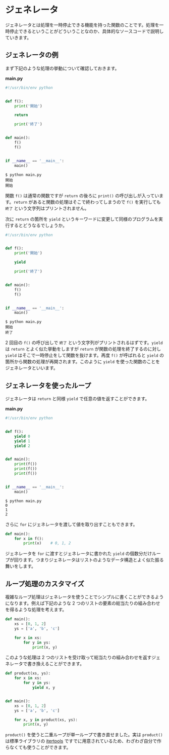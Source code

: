 # ジェネレータ

ジェネレータとは処理を一時停止できる機能を持った関数のことです。処理を一時停止できるということがどういうことなのか、具体的なソースコードで説明していきます。

## ジェネレータの例

まず下記のような処理の挙動について確認しておきます。

**main.py**

```python
#!/usr/bin/env python


def f():
    print('開始')

    return

    print('終了')


def main():
    f()
    f()


if __name__ == '__main__':
    main()
```

```shell
$ python main.py
開始
開始
```

関数 `f()` は通常の関数ですが `return` の後ろに `print()` の呼び出しが入っています。`return` があると関数の処理はそこで終わってしまうので `f()` を実行しても `終了` という文字列はプリントされません。

次に `return` の箇所を `yield` というキーワードに変更して同様のプログラムを実行するとどうなるでしょうか。

```python hl_lines="7"
#!/usr/bin/env python


def f():
    print('開始')

    yield

    print('終了')


def main():
    f()
    f()


if __name__ == '__main__':
    main()
```

```shell
$ python main.py
開始
終了
```

2 回目の `f()` の呼び出しで `終了` という文字列がプリントされるはずです。`yield` は `return` とよく似た挙動をしますが `return` が関数の処理を終了するのに対し `yield` はそこで一時停止をして関数を抜けます。再度 `f()` が呼ばれると `yield` の箇所から関数の処理が再開されます。このように `yield` を使った関数のことをジェネレータといいます。

## ジェネレータを使ったループ

ジェネレータは `return` と同様 `yield` で任意の値を返すことができます。

**main.py**

```python
#!/usr/bin/env python


def f():
    yield 0
    yield 1
    yield 2


def main():
    print(f())
    print(f())
    print(f())


if __name__ == '__main__':
    main()
```

```shell
$ python main.py
0
1
2
```

さらに `for` にジェネレータを渡して値を取り出すこともできます。

```python
def main():
    for x in f():
        print(x)    # 0, 1, 2
```

ジェネレータを `for` に渡すとジェネレータに書かれた `yield` の個数分だけループが回ります。つまりジェネレータはリストのようなデータ構造とよく似た振る舞いをします。

## ループ処理のカスタマイズ

複雑なループ処理はジェネレータを使うことでシンプルに書くことができるようになります。例えば下記のような 2 つのリストの要素の総当たりの組み合わせを得るような処理を考えます。

```python
def main():
    xs = [0, 1, 2]
    ys = ['a', 'b', 'c']

    for x in xs:
        for y in ys:
            print(x, y)
```

このような処理は 2 つのリストを受け取って総当たりの組み合わせを返すジェネレータで書き換えることができます。

```python
def product(xs, ys):
    for x in xs:
        for y in ys:
            yield x, y


def main():
    xs = [0, 1, 2]
    ys = ['a', 'b', 'c']

    for x, y in product(xs, ys):
        print(x, y)
```

`product()` を使うと二重ループが単一ループで書き直せました。実は `product()` は標準ライブラリの [itertools] ですでに用意されているため、わざわざ自分で作らなくても使うことができます。

[itertools]: https://docs.python.org/ja/3/library/itertools.html#itertools.product

